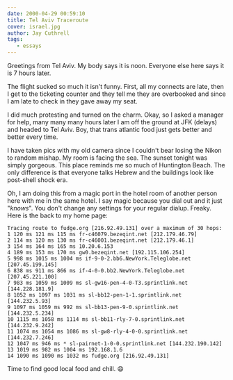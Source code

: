 ```yaml
---
date: 2000-04-29 00:59:10
title: Tel Aviv Traceroute
cover: israel.jpg
author: Jay Cuthrell
tags:
   - essays
---
```



Greetings from Tel Aviv. My body says it is noon. Everyone else here says it is 7 hours later.

The flight sucked so much it isn't funny. First, all my connects are late, then I get to the ticketing counter and they tell me they are overbooked and since I am late to check in they gave away my seat.

I did much protesting and turned on the charm. Okay, so I asked a manager for help, many many many hours later I am off the ground at JFK (delays) and headed to Tel Aviv. Boy, that trans atlantic food just gets better and better every time.

I have taken pics with my old camera since I couldn't bear losing the Nikon to random mishap. My room is facing the sea. The sunset tonight was simply gorgeous. This place reminds me so much of Huntington Beach. The only difference is that everyone talks Hebrew and the buildings look like post-shell shock era.


Oh, I am doing this from a magic port in the hotel room of another person here with me in the same hotel. I say magic because you dial out and it just "_knows_". You don't change any settings for your regular dialup. Freaky. Here is the back to my home page:


    Tracing route to fudge.org [216.92.49.131] over a maximum of 30 hops:
    1 120 ms 121 ms 115 ms fr-c46079.bezeqint.net [212.179.46.79]
    2 114 ms 120 ms 130 ms fr-c46001.bezeqint.net [212.179.46.1]
    3 154 ms 164 ms 165 ms 10.20.6.153
    4 189 ms 153 ms 170 ms gw0.bezeqint.net [192.115.106.254]
    5 998 ms 1015 ms 1004 ms if-9-0-2.bb6.NewYork.Teleglobe.net [207.45.199.145]
    6 838 ms 911 ms 866 ms if-4-0-0.bb2.NewYork.Teleglobe.net [207.45.221.100]
    7 983 ms 1059 ms 1009 ms sl-gw16-pen-4-0-T3.sprintlink.net [144.228.181.9]
    8 1052 ms 1097 ms 1031 ms sl-bb12-pen-1-1.sprintlink.net [144.232.5.93]
    9 1097 ms 1059 ms 992 ms sl-bb13-pen-9-0.sprintlink.net [144.232.5.234]
    10 1115 ms 1058 ms 1114 ms sl-bb11-rly-7-0.sprintlink.net [144.232.9.242]
    11 1074 ms 1054 ms 1086 ms sl-gw8-rly-4-0-0.sprintlink.net [144.232.7.246]
    12 1047 ms 946 ms * sl-pairnet-1-0-0.sprintlink.net [144.232.190.142]
    13 1019 ms 982 ms 1004 ms 192.168.1.6
    14 1090 ms 1090 ms 1032 ms fudge.org [216.92.49.131]


Time to find good local food and chill. :smile:
